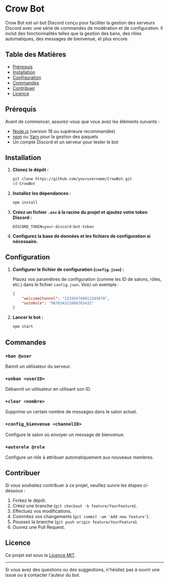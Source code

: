 # Crow Bot

Crow Bot est un bot Discord conçu pour faciliter la gestion des serveurs Discord avec une série de commandes de modération et de configuration. Il inclut des fonctionnalités telles que la gestion des bans, des rôles automatiques, des messages de bienvenue, et plus encore.

## Table des Matières

- [Prérequis](#prérequis)
- [Installation](#installation)
- [Configuration](#configuration)
- [Commandes](#commandes)
- [Contribuer](#contribuer)
- [Licence](#licence)

## Prérequis

Avant de commencer, assurez-vous que vous avez les éléments suivants :

- [Node.js](https://nodejs.org/) (version 18 ou supérieure recommandée)
- [npm](https://www.npmjs.com/) ou [Yarn](https://yarnpkg.com/) pour la gestion des paquets
- Un compte Discord et un serveur pour tester le bot

## Installation

1. **Clonez le dépôt :**

    ```bash
    git clone https://github.com/yourusername/CrowBot.git
    cd CrowBot
    ```

2. **Installez les dépendances :**

    ```bash
    npm install
    ```

3. **Créez un fichier `.env` à la racine du projet et ajoutez votre token Discord :**

    ```plaintext
    DISCORD_TOKEN=your-discord-bot-token
    ```

4. **Configurez la base de données et les fichiers de configuration si nécessaire.**

## Configuration

1. **Configurer le fichier de configuration (`config.json`) :**

   Placez vos paramètres de configuration (comme les ID de salons, rôles, etc.) dans le fichier `config.json`. Voici un exemple :

    ```json
    {
        "welcomeChannel": "123456789012345678",
        "autoRole": "987654321098765432"
    }
    ```

2. **Lancer le bot :**

    ```bash
    npm start
    ```

## Commandes

### `+ban @user`
Bannit un utilisateur du serveur.

### `+unban <userID>`
Débannit un utilisateur en utilisant son ID.

### `+clear <nombre>`
Supprime un certain nombre de messages dans le salon actuel.

### `+config_bienvenue <channelID>`
Configure le salon où envoyer un message de bienvenue.

### `+autorole @role`
Configure un rôle à attribuer automatiquement aux nouveaux membres.

## Contribuer

Si vous souhaitez contribuer à ce projet, veuillez suivre les étapes ci-dessous :

1. Forkez le dépôt.
2. Créez une branche (`git checkout -b feature/YourFeature`).
3. Effectuez vos modifications.
4. Commitez vos changements (`git commit -am 'Add new feature'`).
5. Poussez la branche (`git push origin feature/YourFeature`).
6. Ouvrez une Pull Request.

## Licence

Ce projet est sous la [Licence MIT](LICENSE).

---

Si vous avez des questions ou des suggestions, n'hésitez pas à ouvrir une issue ou à contacter l'auteur du bot.

